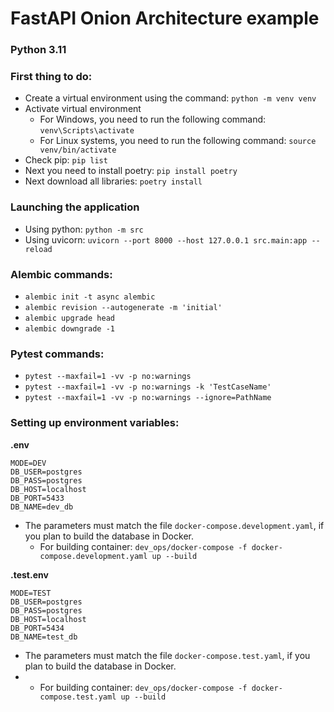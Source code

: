 # FastAPI Onion Architecture example

### Python 3.11
### First thing to do:
- Create a virtual environment using the command: `python -m venv venv`
- Activate virtual environment
    - For Windows, you need to run the following command: `venv\Scripts\activate`
    - For Linux systems, you need to run the following command: `source venv/bin/activate`
- Check pip: `pip list`
- Next you need to install poetry: `pip install poetry`
- Next download all libraries: `poetry install`


### Launching the application
  - Using python: `python -m src`
  - Using uvicorn: `uvicorn --port 8000 --host 127.0.0.1 src.main:app --reload`


### Alembic commands:
  - `alembic init -t async alembic`
  - `alembic revision --autogenerate -m 'initial'`
  - `alembic upgrade head`
  - `alembic downgrade -1`


### Pytest commands:
  - `pytest --maxfail=1 -vv -p no:warnings`
  - `pytest --maxfail=1 -vv -p no:warnings -k 'TestCaseName'`
  - `pytest --maxfail=1 -vv -p no:warnings --ignore=PathName`

### Setting up environment variables:
**.env**
```
MODE=DEV
DB_USER=postgres
DB_PASS=postgres
DB_HOST=localhost
DB_PORT=5433
DB_NAME=dev_db
```
- The parameters must match the file `docker-compose.development.yaml`, if you plan to build the database in Docker.
  - For building container: `dev_ops/docker-compose -f docker-compose.development.yaml up --build`

**.test.env**

```
MODE=TEST
DB_USER=postgres
DB_PASS=postgres
DB_HOST=localhost
DB_PORT=5434
DB_NAME=test_db
```
- The parameters must match the file `docker-compose.test.yaml`, if you plan to build the database in Docker.
-   - For building container: `dev_ops/docker-compose -f docker-compose.test.yaml up --build`
